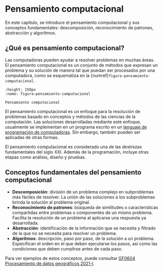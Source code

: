 # Pensamiento computacional

En este capítulo, se introduce el pensamiento computacional y sus conceptos fundamentales: descomposición, reconocimiento de patrones, abstracción y algoritmos.

## ¿Qué es pensamiento computacional?

Las computadoras pueden ayudar a resolver problemas en muchas áreas. El pensamiento computacional es un conjunto de métodos que expresan un problema y su solución de manera tal que puedan ser procesados por una computadora, como se esquematiza en la {numref}`figura-pensamiento-computacional`.

```{figure} img/resolucion-problemas-computadoras.png
:height: 150px
:name: figura-pensamiento-computacional

Pensamiento computacional
```

El pensamiento computacional es un enfoque para la resolución de problemas basado en conceptos y métodos de las ciencias de la computación. Las soluciones desarrolladas mediante este enfoque, usualmente se implementan en un programa escrito en un [lenguaje de programación de computadoras](https://es.wikipedia.org/wiki/Lenguaje_de_programaci%C3%B3n). Sin embargo, también pueden ser aplicadas de otras formas.

El pensamiento computacional es considerado una de las destrezas fundamentales del siglo XXI. Además de la programación, incluye otras etapas como análisis, diseño y pruebas.

## Conceptos fundamentales del pensamiento computacional

* __Descomposición__: división de un problema complejo en subproblemas más fáciles de resolver. La unión de las soluciones a los subproblemas brinda la solución al problema original.
* __Reconocimiento de patrones__: búsqueda de similitudes o características compartidas entre problemas o componentes de un mismo problema. Facilita la resolución de un problema al aplicarse una respuesta ya desarrollada.
* __Abstracción__: identificación de la información que se necesita y filtrado de la que no se necesita para resolver un problema.
* __Algoritmos__: descripción, paso por paso, de la solución a un problema. Especifican el orden en el que deben ejecutarse los pasos, así como las condiciones que deben cumplirse antes de cada paso.

Para ver ejemplos de estos conceptos, puede consultar [GF0604 Procesamiento de datos geográficos 2021-I](https://gf0604-procesamientodatosgeograficos.github.io/2021i-leccion-01-introduccion-pensamiento-computacional/).

